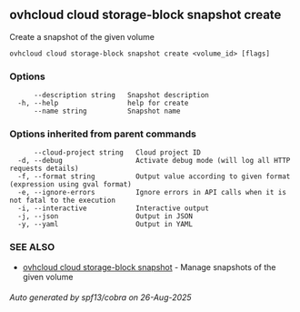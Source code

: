 ## ovhcloud cloud storage-block snapshot create

Create a snapshot of the given volume

```
ovhcloud cloud storage-block snapshot create <volume_id> [flags]
```

### Options

```
      --description string   Snapshot description
  -h, --help                 help for create
      --name string          Snapshot name
```

### Options inherited from parent commands

```
      --cloud-project string   Cloud project ID
  -d, --debug                  Activate debug mode (will log all HTTP requests details)
  -f, --format string          Output value according to given format (expression using gval format)
  -e, --ignore-errors          Ignore errors in API calls when it is not fatal to the execution
  -i, --interactive            Interactive output
  -j, --json                   Output in JSON
  -y, --yaml                   Output in YAML
```

### SEE ALSO

* [ovhcloud cloud storage-block snapshot](ovhcloud_cloud_storage-block_snapshot.md)	 - Manage snapshots of the given volume

###### Auto generated by spf13/cobra on 26-Aug-2025
